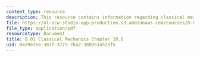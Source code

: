 ```yaml
---
content_type: resource
description: This resource contains information regarding classical mechanics.
file: https://ol-ocw-studio-app-production.s3.amazonaws.com/courses/8-01sc-classical-mechanics-fall-2016/0479e7ee387f37757ba2380951a525f5_MIT8_01F16_example10.6.pdf
file_type: application/pdf
resourcetype: Document
title: 8.01 Classical Mechanics Chapter 10.6
uid: 0479e7ee-387f-3775-7ba2-380951a525f5
---
```

